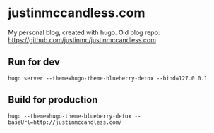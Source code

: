 # justinmccandless.com
My personal blog, created with hugo.  Old blog repo: https://github.com/justinmc/justinmccandless.com

## Run for dev
    hugo server --theme=hugo-theme-blueberry-detox --bind=127.0.0.1

## Build for production
    hugo --theme=hugo-theme-blueberry-detox --baseUrl=http://justinmccandless.com/
